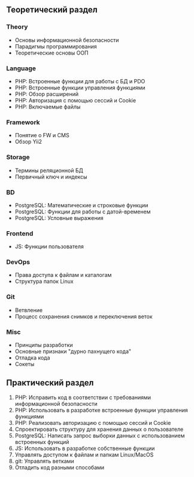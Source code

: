 ## Теоретический раздел
### Theory
* Основы информационной безопасности
* Парадигмы программирования
* Теоретические основы ООП
### Language
* PHP: Встроенные функции для работы с БД и PDO
* PHP: Встроенные функции управления функциями
* PHP: Обзор расширений
* PHP: Авторизация с помощью сессий и Cookie
* PHP: Включаемые файлы
### Framework
* Понятие о FW и CMS
* Обзор Yii2
### Storage
* Термины реляционной БД
* Первичный ключ и индексы
### BD
* PostgreSQL: Математические и строковые функции
* PostgreSQL: Функции для работы с датой-временем
* PostgreSQL: Условные выражения
### Frontend
* JS: Функции пользователя
### DevOps
* Права доступа к файлам и каталогам
* Структура папок Linux
### Git
* Ветвление
* Процесс сохранения снимков и переключения веток
### Misc
* Принципы разработки
* Основные признаки "дурно пахнущего кода"
* Отладка кода
* Сокеты
## Практический раздел
1. PHP: Исправить код в соответствии с требованиями информационной безопасности
2. PHP: Использовать в разработке встроенные функции управления функциями
3. PHP: Реализовать авторизацию с помощью сессий и Cookie
4. Спроектировать структуру для хранения данных о пользователе
5. PostgreSQL: Написать запрос выборки данных с использованием встроенных функций
6. JS: Использовать в разработке собственные функции
7. Управлять доступом к файлам и папкам Linux/MacOS
8. git: Управлять ветками
9. Отладить код разными способами